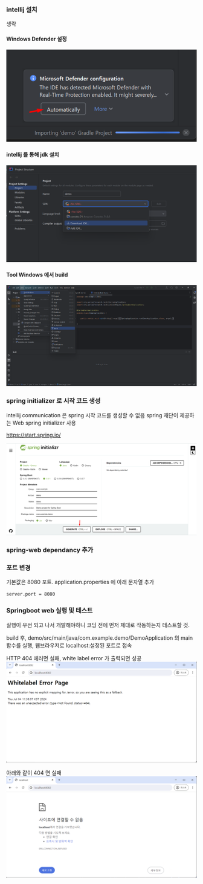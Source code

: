 
### intellij 설치

생략
#### Windows Defender 설정
![](images/2_intellij-microsoft-defender.png)

#### intellij 를 통해 jdk 설치

![](images/3_intellij-jdk-install.png)

#### Tool Windows 에서 build
![](images/4_intellij-tool-windows.png)

### spring initializer 로 시작 코드 생성

intellij communication 은 spring 시작 코드를 생성할 수 없음
spring 재단이 제공하는 Web spring initializer 사용

https://start.spring.io/

![](images/1_spring-initializr.png)


### spring-web dependancy 추가

### 포트 변경
기본값은 8080 포트.
application.properties 에 아래 문자열 추가
```
server.port = 8080
```

### Springboot web 실행 및 테스트
실행이 우선 되고 나서 개발해야하니 코딩 전에 먼저 제대로 작동하는지 테스트할 것.

build 후, demo/src/main/java/com.example.demo/DemoApplication 의 main 함수를 실행,
웹브라우저로 localhost:설정된 포트로 접속

HTTP 404 에러면 실패, white label error 가 출력되면 성공
![](images/5_spring-whitelabel-success.png)

아래와 같이 404 면 실패
![](images/6_spring-404-fail.png)